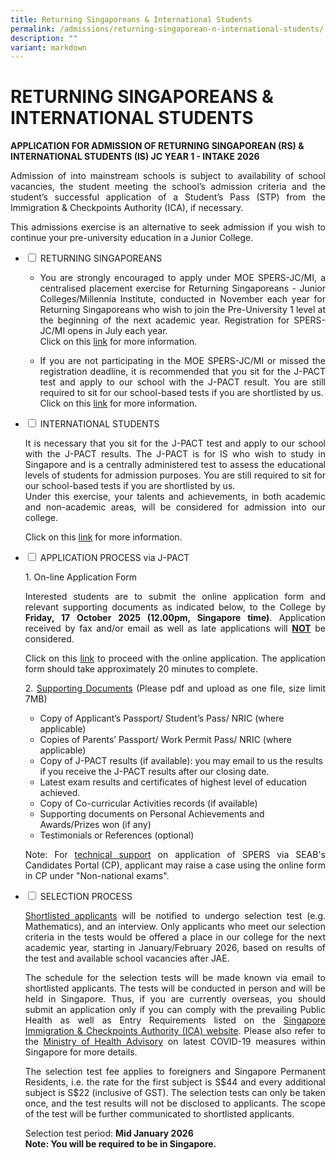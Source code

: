```yaml
---
title: Returning Singaporeans & International Students
permalink: /admissions/returning-singaporean-n-international-students/
description: ""
variant: markdown
---
```

# RETURNING SINGAPOREANS &amp; INTERNATIONAL STUDENTS

**APPLICATION FOR ADMISSION OF RETURNING SINGAPOREAN (RS) &amp; INTERNATIONAL STUDENTS (IS) JC YEAR 1 - INTAKE 2026**

<p style="text-align: justify;">Admission of into mainstream schools is subject to availability of school vacancies, the student meeting the school’s admission criteria and the student’s successful application of a Student’s Pass (STP) from the Immigration &amp; Checkpoints Authority (ICA), if necessary.&nbsp;</p>

<p style="text-align: justify;">This admissions exercise is an alternative to seek admission if you wish to continue your pre-university education in a Junior College.</p>

<ul class="jekyllcodex_accordion">
  <li>
    <input type="checkbox" id="accordion1">
    <label for="accordion1">RETURNING SINGAPOREANS</label>
    <div>
			<ul>
				<li>
			<p style="text-align: justify;">You are strongly encouraged to apply under MOE SPERS-JC/MI, a centralised placement exercise for Returning Singaporeans - Junior Colleges/Millennia Institute, conducted in November each year for Returning Singaporeans who wish to join the Pre-University 1 level at the beginning of the next academic year. Registration for SPERS-JC/MI opens in July each year.<br>  Click on this <a href="https://www.moe.gov.sg/returning-singaporeans/post-secondary/spers" target="_blank">link</a> for more information.</p>
				</li>
				<li>
			<p style="text-align: justify;">If you are not participating in the MOE SPERS-JC/MI or missed the registration deadline, it is recommended that you sit for the J-PACT test and apply to our school with the J-PACT result. You are still required to sit for our school-based tests if you are shortlisted by us.<br>  Click on this <a href="http://www.pact.sg/" target="_blank">link</a> for more information.</p>
				</li>
			</ul>
    </div>
	</li> 
  <li>
    <input type="checkbox" id="accordion2">
    <label for="accordion2">INTERNATIONAL STUDENTS</label>
    <div>
			<p style="text-align: justify;">It is necessary that you sit for the J-PACT test and apply to our school with the J-PACT results. The J-PACT is for IS who wish to study in Singapore and is a centrally administered test to assess the educational levels of students for admission purposes.  You are still required to sit for our school-based tests if you are shortlisted by us. <br> Under this exercise, your talents and achievements, in both academic and non-academic areas, will be considered for admission into our college.</p>
						<p style="text-align: justify;">Click on this <a href="http://www.pact.sg/" target="_blank">link</a> for more information.</p>
    </div>
	</li> 
	  <li>
    <input type="checkbox" id="accordion3">
    <label for="accordion3">APPLICATION PROCESS via J-PACT</label>
    <div>
			<p style="text-align: justify;">1.  On-line Application Form</p>
			<p style="text-align: justify;">Interested students are to submit the online application form and relevant supporting documents as indicated below, to the College by <b>Friday, 17 October 2025 (12.00pm, Singapore time)</b>. Application received by fax and/or email as well as late applications will <b><u>NOT</u></b> be considered.</p>
			<p style="text-align: justify;">Click on this&nbsp;<a href="https://form.gov.sg/686e0bcb89b9b2cc883539d2" target="_blank">link</a>&nbsp;to proceed with the online&nbsp;application. The application form should take approximately 20 minutes to&nbsp;complete.</p>
			<p style="text-align: justify;">2. <u>Supporting Documents</u> (Please pdf and upload as one file, size limit 7MB)</p>
			<ul>
				<li>Copy of Applicant’s Passport/ Student’s Pass/ NRIC (where applicable)</li>
				<li>Copies of Parents’ Passport/ Work Permit Pass/ NRIC (where applicable)</li>
				<li>Copy of J-PACT results (if available): you may email to us the results if you receive the J-PACT results after our closing date.</li>
				<li>Latest exam results and certificates of highest level of education achieved.</li>
				<li>Copy of Co-curricular Activities records (if available)</li>
				<li>Supporting documents on Personal Achievements and Awards/Prizes won (if any)</li>
				<li>Testimonials or References (optional)</li>
			</ul>
			<p style="text-align: justify;">Note: For <a href="https://myexams.seab.gov.sg/auth/login" target="_blank">technical support</a> on application of SPERS via SEAB's Candidates Portal (CP), applicant may raise a case using the online form in CP under "Non-national exams".</p>
    </div>
	</li> 
	  <li>
    <input type="checkbox" id="accordion4">
    <label for="accordion4">SELECTION PROCESS</label>
    <div>
			<p style="text-align: justify;"><u>Shortlisted applicants</u> will be notified to undergo selection test (e.g. Mathematics), and an interview. Only applicants who meet our selection criteria in the tests would be offered a place in our college for the next academic year, starting in January/February 2026, based on results of the test and available school vacancies after JAE.</p>
			<p style="text-align: justify;">The schedule for the selection tests will be made known via email to shortlisted applicants. The tests will be conducted in person and will be held in Singapore. Thus, if you are currently overseas, you should submit an application only if you can comply with the prevailing Public Health as well as Entry Requirements listed on the&nbsp;<a href="https://www.ica.gov.sg/enter-transit-depart/entering-singapore" target="_blank">Singapore Immigration &amp; Checkpoints Authority (ICA) website</a>. Please also refer to the&nbsp;<a href="https://www.moh.gov.sg/covid-19-phase-advisory" target="_blank">Ministry of Health Advisory</a>&nbsp;on latest COVID-19 measures within Singapore for more details.</p>
			<p style="text-align: justify;">The selection test fee applies to foreigners and Singapore Permanent Residents, i.e. the rate for the first subject is S$44 and every additional subject is S$22 (inclusive of GST). The selection tests can only be taken once, and the test results will not be disclosed to applicants. The scope of the test will be further communicated to shortlisted applicants.</p>
			<p style="text-align: justify;">Selection test period: <b>Mid January 2026</b> 
				<br><b>Note: You will be required to be in Singapore.</b></p>
    </div>
	</li> 
	</ul>